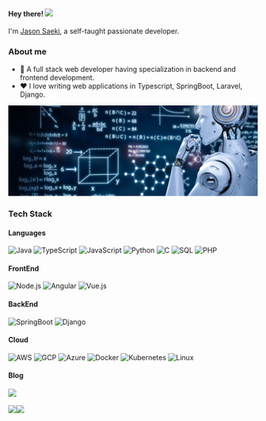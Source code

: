 <h4> Hey there! <img src="https://raw.githubusercontent.com/verma-anushka/verma-anushka/master/gifs/wave.gif" width="30px"></h4>

I'm [Jason Saeki](https://devopsor.github.io/), a self-taught passionate developer.

### About me
- 💼 A full stack web developer having specialization in backend and frontend development. 
- ❤️ I love writing web applications in Typescript, SpringBoot, Laravel, Django. 

[![](https://raw.githubusercontent.com/devopsor/devopsor/master/profile.jpg)](https://www.devopsor.com/)

### Tech Stack

#### Languages

![Java](https://img.shields.io/badge/-Java-000?&logo=OpenJDK)
![TypeScript](https://img.shields.io/badge/-TypeScript-000?&logo=TypeScript)
![JavaScript](https://img.shields.io/badge/-JavaScript-000?&logo=JavaScript)
![Python](https://img.shields.io/badge/-Python-000?&logo=Python)
![C](https://img.shields.io/badge/-C-000?&logo=C)
![SQL](https://img.shields.io/badge/-SQL-000?&logo=MySQL&logoColor=F90)
![PHP](https://img.shields.io/badge/-PHP-000?&logo=PHP)

#### FrontEnd
![Node.js](https://img.shields.io/badge/-Node.js-000?&logo=node.js)
![Angular](https://img.shields.io/badge/-Angular-000?&logo=Angular)
![Vue.js](https://img.shields.io/badge/-Vue.js-000?&logo=Vue.js)

#### BackEnd
![SpringBoot](https://img.shields.io/badge/-SpringBoot-000?&logo=SpringBoot)
![Django](https://img.shields.io/badge/-Django-000?&logo=Django)

#### Cloud
![AWS](https://img.shields.io/badge/-AWS-000?&logo=Amazon-AWS&logoColor=F90)
![GCP](https://img.shields.io/badge/-GCP-000?&logo=Google-Cloud&logoColor=F90)
![Azure](https://img.shields.io/badge/-Azure-000?&logo=Microsoft-Azure&logoColor=F90)
![Docker](https://img.shields.io/badge/-Docker-000?&logo=Docker)
![Kubernetes](https://img.shields.io/badge/-Kubernetes-000?&logo=Kubernetes)
![Linux](https://img.shields.io/badge/-Linux-000?&logo=Linux)

#### Blog
[![](https://img.shields.io/badge/-🧬%20My%20Blog-000)](https://devopsor.github.io/)

<a href="https://github.com/devopsor">
  <img align="left" src="https://github-readme-stats.vercel.app/api?username=devopsor&count_private=true&show_icons=true" />
</a>
<a href="https://github.com/devopsor">
  <img align="left" src="https://github-readme-stats.vercel.app/api/top-langs/?username=devopsor" />
</a>

